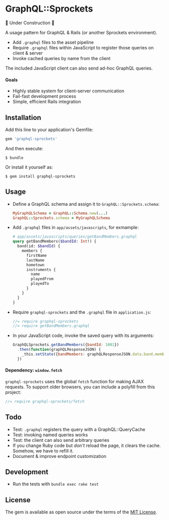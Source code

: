 # GraphQL::Sprockets

🚧 Under Construction 🚧

A usage pattern for GraphQL & Rails (or another Sprockets environment).

- Add `.graphql` files to the asset pipeline
- Require `.graphql` files within JavaScript to register those queries on client & server
- Invoke cached queries by name from the client

The included JavaScript client can also send ad-hoc GraphQL queries.

#### Goals

- Highly stable system for client-server communication
- Fail-fast development process
- Simple, efficient Rails integration

## Installation

Add this line to your application's Gemfile:

```ruby
gem 'graphql-sprockets'
```

And then execute:

    $ bundle

Or install it yourself as:

    $ gem install graphql-sprockets

## Usage

- Define a GraphQL schema and assign it to `GraphQL::Sprockets.schema`:

  ```ruby
  MyGraphQLSchema = GraphQL::Schema.new(...)
  GraphQL::Sprockets.schema = MyGraphQLSchema
  ```

- Add `.graphql` files in `app/assets/javascripts`, for exmample:

  ```graphql
  # app/assets/javascripts/queries/getBandMembers.graphql
  query getBandMembers($bandId: Int!) {
    band(id: $bandId) {
      members {
        firstName
        lastName
        hometown
        instruments {
          name
          playedFrom
          playedTo
        }
      }
    }
  }
  ```
- Require `graphql-sprockets` and the `.graphql` file in `application.js`:

  ```javascript
  //= require graphql-sprockets
  //= require getBandMembers.graphql
  ```

- In your JavaScript code, invoke the saved query with its arguments:

  ```javascript
  GraphQLSprockets.getBandMembers({bandId: 1001})
    .then(function(graphQLResponseJSON) {
      _this.setState({bandMembers: graphQLResponseJSON.data.band.members})
    })
  ```

#### Dependency: `window.fetch`

`graphql-sprockets` uses the global `fetch` function for making AJAX requests. To support older browsers, you can include a polyfill from this project:

```js
//= require graphql-sprockets/fetch
```

## Todo

- Test: `.graphql` registers the query with a GraphQL::QueryCache
- Test: invoking named queries works
- Test: the client can also send arbitrary queries
- If you change Ruby code but _don't_ reload the page, it clears the cache. Somehow, we have to refill it.
- Document & improve endpoint customization

## Development

- Run the tests with `bundle exec rake test`

## License

The gem is available as open source under the terms of the [MIT License](http://opensource.org/licenses/MIT).
